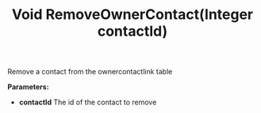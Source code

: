 ﻿---
uid: crmscript_ref_NSUserAgent_RemoveOwnerContact
title: Void RemoveOwnerContact(Integer contactId)
intellisense: NSUserAgent.RemoveOwnerContact
keywords: NSUserAgent, RemoveOwnerContact
so.topic: reference
---

Remove a contact from the ownercontactlink table

**Parameters:**
 - **contactId** The id of the contact to remove
